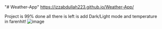 "# Weather-App" 
https://izzabdullah223.github.io/Weather-App/

Project is 99% done all there is left is add Dark/Light mode and temperature in farenhit!
![image](https://github.com/user-attachments/assets/5f7fbc45-0d28-44fc-b8d4-c5432d199ae7)
